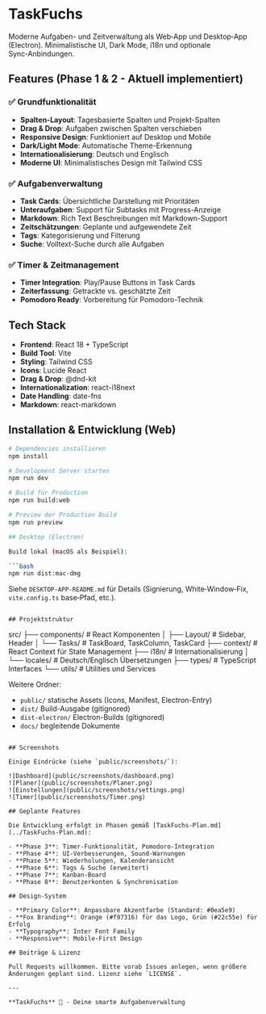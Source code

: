 # TaskFuchs

Moderne Aufgaben- und Zeitverwaltung als Web‑App und Desktop‑App (Electron). Minimalistische UI, Dark Mode, i18n und optionale Sync‑Anbindungen.

## Features (Phase 1 & 2 - Aktuell implementiert)

### ✅ Grundfunktionalität
- **Spalten-Layout**: Tagesbasierte Spalten und Projekt-Spalten
- **Drag & Drop**: Aufgaben zwischen Spalten verschieben
- **Responsive Design**: Funktioniert auf Desktop und Mobile
- **Dark/Light Mode**: Automatische Theme-Erkennung
- **Internationalisierung**: Deutsch und Englisch
- **Moderne UI**: Minimalistisches Design mit Tailwind CSS

### ✅ Aufgabenverwaltung
- **Task Cards**: Übersichtliche Darstellung mit Prioritäten
- **Unteraufgaben**: Support für Subtasks mit Progress-Anzeige
- **Markdown**: Rich Text Beschreibungen mit Markdown-Support
- **Zeitschätzungen**: Geplante und aufgewendete Zeit
- **Tags**: Kategorisierung und Filterung
- **Suche**: Volltext-Suche durch alle Aufgaben

### ✅ Timer & Zeitmanagement
- **Timer Integration**: Play/Pause Buttons in Task Cards
- **Zeiterfassung**: Getrackte vs. geschätzte Zeit
- **Pomodoro Ready**: Vorbereitung für Pomodoro-Technik

## Tech Stack

- **Frontend**: React 18 + TypeScript
- **Build Tool**: Vite
- **Styling**: Tailwind CSS
- **Icons**: Lucide React
- **Drag & Drop**: @dnd-kit
- **Internationalization**: react-i18next
- **Date Handling**: date-fns
- **Markdown**: react-markdown

## Installation & Entwicklung (Web)

```bash
# Dependencies installieren
npm install

# Development Server starten
npm run dev

# Build für Production
npm run build:web

# Preview der Production Build
npm run preview

## Desktop (Electron)

Build lokal (macOS als Beispiel):

```bash
npm run dist:mac-dmg
```

Siehe `DESKTOP-APP-README.md` für Details (Signierung, White‑Window‑Fix, `vite.config.ts` base‑Pfad, etc.).
```

## Projektstruktur

```
src/
├── components/          # React Komponenten
│   ├── Layout/         # Sidebar, Header
│   └── Tasks/          # TaskBoard, TaskColumn, TaskCard
├── context/            # React Context für State Management
├── i18n/              # Internationalisierung
│   └── locales/       # Deutsch/Englisch Übersetzungen
├── types/             # TypeScript Interfaces
└── utils/             # Utilities und Services

Weitere Ordner:
- `public/` statische Assets (Icons, Manifest, Electron-Entry)
- `dist/` Build-Ausgabe (gitignored)
- `dist-electron/` Electron-Builds (gitignored)
- `docs/` begleitende Dokumente
```

## Screenshots

Einige Eindrücke (siehe `public/screenshots/`):

![Dashboard](public/screenshots/dashboard.png)
![Planer](public/screenshots/Planer.png)
![Einstellungen](public/screenshots/settings.png)
![Timer](public/screenshots/Timer.png)

## Geplante Features

Die Entwicklung erfolgt in Phasen gemäß [TaskFuchs-Plan.md](../TaskFuchs-Plan.md):

- **Phase 3**: Timer-Funktionalität, Pomodoro-Integration
- **Phase 4**: UI-Verbesserungen, Sound-Warnungen
- **Phase 5**: Wiederholungen, Kalenderansicht
- **Phase 6**: Tags & Suche (erweitert)
- **Phase 7**: Kanban-Board
- **Phase 8**: Benutzerkonten & Synchronisation

## Design-System

- **Primary Color**: Anpassbare Akzentfarbe (Standard: #0ea5e9)
- **Fox Branding**: Orange (#f97316) für das Logo, Grün (#22c55e) für Erfolg
- **Typography**: Inter Font Family
- **Responsive**: Mobile-First Design

## Beiträge & Lizenz

Pull Requests willkommen. Bitte vorab Issues anlegen, wenn größere Änderungen geplant sind. Lizenz siehe `LICENSE`.

---

**TaskFuchs** 🦊 - Deine smarte Aufgabenverwaltung
